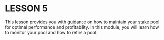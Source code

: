# LESSON 5

This lesson provides you with guidance on how to maintain your stake pool for optimal performance and profitability. In this module, you will learn how to monitor your pool and how to retire a pool.

